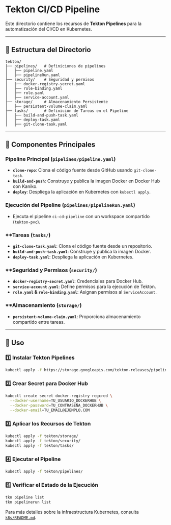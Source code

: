 # Tekton CI/CD Pipeline

Este directorio contiene los recursos de **Tekton Pipelines** para la automatización del CI/CD en Kubernetes.

---

## 📁 Estructura del Directorio

```
tekton/
├── pipelines/   # Definiciones de pipelines
│   ├── pipeline.yaml
│   ├── pipelineRun.yaml
├── security/    # Seguridad y permisos
│   ├── docker-registry-secret.yaml
│   ├── role-binding.yaml
│   ├── role.yaml
│   ├── service-account.yaml
├── storage/     # Almacenamiento Persistente
│   ├── persistent-volume-claim.yaml
├── tasks/       # Definición de Tareas en el Pipeline
│   ├── build-and-push-task.yaml
│   ├── deploy-task.yaml
│   ├── git-clone-task.yaml
```

---

## 🚀 Componentes Principales

### **Pipeline Principal** (`pipelines/pipeline.yaml`)
- **`clone-repo`**: Clona el código fuente desde GitHub usando `git-clone-task`.
- **`build-and-push`**: Construye y publica la imagen Docker en Docker Hub con Kaniko.
- **`deploy`**: Despliega la aplicación en Kubernetes con `kubectl apply`.

### **Ejecución del Pipeline** (`pipelines/pipelineRun.yaml`)
- Ejecuta el pipeline `ci-cd-pipeline` con un workspace compartido (`tekton-pvc`).

### **Tareas (`tasks/`)
- **`git-clone-task.yaml`**: Clona el código fuente desde un repositorio.
- **`build-and-push-task.yaml`**: Construye y publica la imagen Docker.
- **`deploy-task.yaml`**: Despliega la aplicación en Kubernetes.

### **Seguridad y Permisos (`security/`)
- **`docker-registry-secret.yaml`**: Credenciales para Docker Hub.
- **`service-account.yaml`**: Define permisos para la ejecución de Tekton.
- **`role.yaml` & `role-binding.yaml`**: Asignan permisos al `ServiceAccount`.

### **Almacenamiento (`storage/`)
- **`persistent-volume-claim.yaml`**: Proporciona almacenamiento compartido entre tareas.

---

## 🔧 Uso

### **1️⃣ Instalar Tekton Pipelines**
```bash
kubectl apply -f https://storage.googleapis.com/tekton-releases/pipeline/latest/release.yaml
```

### **2️⃣ Crear Secret para Docker Hub**
```bash
kubectl create secret docker-registry regcred \
  --docker-username=TU_USUARIO_DOCKERHUB \
  --docker-password=TU_CONTRASEÑA_DOCKERHUB \
  --docker-email=TU_EMAIL@EJEMPLO.COM
```

### **3️⃣ Aplicar los Recursos de Tekton**
```bash
kubectl apply -f tekton/storage/
kubectl apply -f tekton/security/
kubectl apply -f tekton/tasks/
```

### **4️⃣ Ejecutar el Pipeline**
```bash
kubectl apply -f tekton/pipelines/
```

### **5️⃣ Verificar el Estado de la Ejecución**
```bash
tkn pipeline list
tkn pipelinerun list
```

Para más detalles sobre la infraestructura Kubernetes, consulta [`k8s/README.md`](../k8s/README.md).
